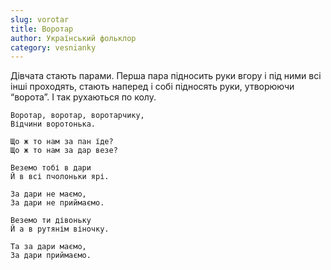 ```yaml
---
slug: vorotar
title: Воротар
author: Український фольклор
category: vesnianky
---
```

Дівчата стають парами. Перша пара підносить руки вгору і під ними всі інші проходять, стають наперед і собі підносять
руки, утворюючи “ворота”. І так рухаються по колу.

```
Воротар, воротар, воротарчику,
Відчини воротонька.
```

```
Що ж то нам за пан їде?
Що ж то нам за дар везе?
```

```
Веземо тобі в дари
Й в всі пчолоньки ярі.
```

```
За дари не маємо,
За дари не приймаємо.
```

```
Веземо ти дівоньку
Й а в рутянім віночку.
```

```
Та за дари маємо,
За дари приймаємо.
```
